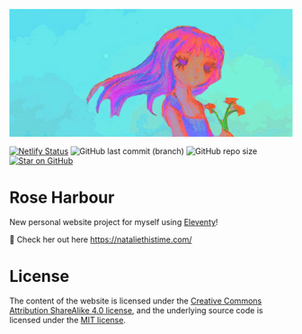 [![Natalie handrawn banner image](https://raw.githubusercontent.com/nataliethistime/rose-harbour/refs/heads/main/src/_images/tired-tgirl-records.png)](https://nataliethistime.com)

[![Netlify Status](https://api.netlify.com/api/v1/badges/74cf76ae-d0b6-4b0f-bbdc-f6457ae5bba3/deploy-status)](https://app.netlify.com/projects/rose-harbour/deploys)
![GitHub last commit (branch)](https://img.shields.io/github/last-commit/nataliethistime/rose-harbour/main)
![GitHub repo size](https://img.shields.io/github/repo-size/nataliethistime/rose-harbour)
[![Star on GitHub](https://img.shields.io/github/stars/nataliethistime/rose-harbour.svg?style=social)](https://github.com/nataliethistime/rose-harbour/stargazers)

# Rose Harbour

New personal website project for myself using [Eleventy](https://www.11ty.dev/)!

💐 Check her out here https://nataliethistime.com/

# License

The content of the website is licensed under the
[Creative Commons Attribution ShareAlike 4.0 license](https://creativecommons.org/licenses/by-sa/4.0/), and the
underlying source code is licensed under the [MIT license](/LICENSE.md).
